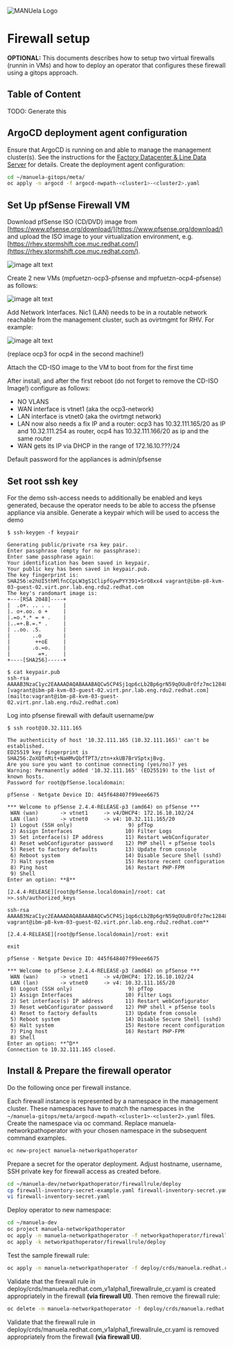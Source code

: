 ![MANUela Logo](../../images/logo.png)
# Firewall setup
**OPTIONAL:**
This documents describes how to setup two virtual firewalls (runnin in VMs) and how to deploy an operator that configures these firewall using a gitops approach.

## Table of Content <!-- omit in toc -->
TODO: Generate this 

## ArgoCD deployment agent configuration

Ensure that ArgoCD is running on and able to manage the management cluster(s). See the instructions for the [Factory Datacenter & Line Data Server](#factory-datacenter--line-data-server-mandatory) for details. Create the deployment agent configuration:

```bash
cd ~/manuela-gitops/meta/
oc apply -n argocd -f argocd-nwpath-<cluster1>-<cluster2>.yaml
```

## Set Up pfSense Firewall VM

Download pfSense ISO (CD/DVD) image from [https://www.pfsense.org/download/](https://www.pfsense.org/download/) and upload the ISO image to your virtualization environment, e.g. [https://rhev.stormshift.coe.muc.redhat.com/](https://rhev.stormshift.coe.muc.redhat.com/).

![image alt text](images/image_5.png)

Create 2 new VMs (mpfuetzn-ocp3-pfsense and mpfuetzn-ocp4-pfsense) as follows:

![image alt text](images/image_6.png)

Add Network Interfaces. Nic1 (LAN) needs to be in a routable network reachable from the management cluster, such as ovirtmgmt for RHV. For example:

![image alt text](images/image_7.png)

(replace ocp3 for ocp4 in the second machine!)

Attach the CD-ISO image to the VM to boot from for the first time

After install, and after the first reboot (do not forget to remove the CD-ISO Image!) configure as follows:
* NO VLANS
* WAN interface is vtnet1 (aka the ocp3-network)
* LAN interface is vtnet0 (aka the ovirtmgt network)
* LAN now also needs a fix IP and a router: ocp3 has 10.32.111.165/20 as IP and 10.32.111.254 as router, ocp4 has 10.32.111.166/20 as ip and the same router
* WAN gets its IP via DHCP in the range of 172.16.10.???/24

Default password for the appliances is admin/pfsense

## Set root ssh key

For the demo ssh-access needs to additionally be enabled and keys generated, because the operator needs to be able to access the pfsense appliance via ansible. Generate a keypair which will be used to access the demo

```
$ ssh-keygen -f keypair

Generating public/private rsa key pair.
Enter passphrase (empty for no passphrase):
Enter same passphrase again:
Your identification has been saved in keypair.
Your public key has been saved in keypair.pub.
The key fingerprint is:
SHA256:e2hUI5thMlfnCCpLW3gS1ClipfGywPYY391+SrO8xx4 vagrant@ibm-p8-kvm-03-guest-02.virt.pnr.lab.eng.rdu2.redhat.com
The key's randomart image is:
+---[RSA 2048]----+
|  .o+. .. . .    |
|. o+.oo. o +     |
|.=o.*.* = + .    |
|..=+.B.=.* .     |
| ..oo. .S.       |
|       ..o       |
|        ++oE     |
|       .o.=o.    |
|         =+.     |
+----[SHA256]-----+

$ cat keypair.pub
ssh-rsa AAAAB3NzaC1yc2EAAAADAQABAAABAQCw5CP4Sj1qp6cLb2Bp6grN59qOUuBrOfz7mc12848TP+PyLtS8KL6GBpb0ySOzEMIJdxhiZNHLiSLzh7mtHH0YXTdErdjD2hK9SOt9OmJrys8po9BLhVvacdRDS0l2BFyxG7gaCU92ZmTJHKtLi2jpOLMFNXl5oSva0u5WL+iYQJhgBCezxCSKhUquxLL9Ua9NThkhb064xzm7Vw0Qx53VY89O6dOX7MFeLM19YT1jfLDJ0CGWNju3dyFbQNNmn/ZquP91DFeV9mTS2lP/H+bd20osDScEzE+c3zeDsP8UmLbOhBsQs6kRXLos58Ag3vjCommULfPnHvTFbgVKbwnh [vagrant@ibm-p8-kvm-03-guest-02.virt.pnr.lab.eng.rdu2.redhat.com](mailto:vagrant@ibm-p8-kvm-03-guest-02.virt.pnr.lab.eng.rdu2.redhat.com)
```
Log into pfsense firewall with default username/pw
```
$ ssh root@10.32.111.165

The authenticity of host '10.32.111.165 (10.32.111.165)' can't be established.
ED25519 key fingerprint is SHA256:ZoXQTnMit+NaHMvQbfTPT3/ztn+xkUB7BrVSptxjBvg.
Are you sure you want to continue connecting (yes/no)? yes
Warning: Permanently added '10.32.111.165' (ED25519) to the list of known hosts.
Password for root@pfSense.localdomain:

pfSense - Netgate Device ID: 445f648407f99eee6675

*** Welcome to pfSense 2.4.4-RELEASE-p3 (amd64) on pfSense ***
 WAN (wan)       -> vtnet1     -> v4/DHCP4: 172.16.10.102/24
 LAN (lan)       -> vtnet0     -> v4: 10.32.111.165/20
 1) Logout (SSH only)                  9) pfTop
 2) Assign Interfaces                 10) Filter Logs
 3) Set interface(s) IP address       11) Restart webConfigurator
 4) Reset webConfigurator password    12) PHP shell + pfSense tools
 5) Reset to factory defaults         13) Update from console
 6) Reboot system                     14) Disable Secure Shell (sshd)
 7) Halt system                       15) Restore recent configuration
 8) Ping host                         16) Restart PHP-FPM
 9) Shell
Enter an option: **8**

[2.4.4-RELEASE][root@pfSense.localdomain]/root: cat >>.ssh/authorized_keys

ssh-rsa AAAAB3NzaC1yc2EAAAADAQABAAABAQCw5CP4Sj1qp6cLb2Bp6grN59qOUuBrOfz7mc12848TP+PyLtS8KL6GBpb0ySOzEMIJdxhiZNHLiSLzh7mtHH0YXTdErdjD2hK9SOt9OmJrys8po9BLhVvacdRDS0l2BFyxG7gaCU92ZmTJHKtLi2jpOLMFNXl5oSva0u5WL+iYQJhgBCezxCSKhUquxLL9Ua9NThkhb064xzm7Vw0Qx53VY89O6dOX7MFeLM19YT1jfLDJ0CGWNju3dyFbQNNmn/ZquP91DFeV9mTS2lP/H+bd20osDScEzE+c3zeDsP8UmLbOhBsQs6kRXLos58Ag3vjCommULfPnHvTFbgVKbwnh vagrant@ibm-p8-kvm-03-guest-02.virt.pnr.lab.eng.rdu2.redhat.com**

[2.4.4-RELEASE][root@pfSense.localdomain]/root: exit

exit

pfSense - Netgate Device ID: 445f648407f99eee6675

*** Welcome to pfSense 2.4.4-RELEASE-p3 (amd64) on pfSense ***
 WAN (wan)       -> vtnet1     -> v4/DHCP4: 172.16.10.102/24
 LAN (lan)       -> vtnet0     -> v4: 10.32.111.165/20
 0) Logout (SSH only)                  9) pfTop
 1) Assign Interfaces                 10) Filter Logs
 2) Set interface(s) IP address       11) Restart webConfigurator
 3) Reset webConfigurator password    12) PHP shell + pfSense tools
 4) Reset to factory defaults         13) Update from console
 5) Reboot system                     14) Disable Secure Shell (sshd)
 6) Halt system                       15) Restore recent configuration
 7) Ping host                         16) Restart PHP-FPM
 8) Shell
Enter an option: **^D**
Connection to 10.32.111.165 closed.
```
## Install & Prepare the firewall operator 
Do the following  once per firewall instance.

Each firewall instance is represented by a namespace in the management cluster. These namespaces have to match the namespaces in the ```~/manuela-gitops/meta/argocd-nwpath-<cluster1>-<cluster2>.yaml``` files. Create the namespace via oc command. Replace manuela-networkpathoperator with your chosen namespace in the subsequent command examples.

```bash
oc new-project manuela-networkpathoperator
```

Prepare a secret for the operator deployment. Adjust hostname, username, SSH private key for firewall access as created before.

```bash
cd ~/manuela-dev/networkpathoperator/firewallrule/deploy
cp firewall-inventory-secret-example.yaml firewall-inventory-secret.yaml
vi firewall-inventory-secret.yaml
```

Deploy operator to new namespace:

```bash
cd ~/manuela-dev
oc project manuela-networkpathoperator
oc apply -n manuela-networkpathoperator -f networkpathoperator/firewallrule/deploy/firewall-inventory-secret.yaml
oc apply -k networkpathoperator/firewallrule/deploy
```

Test the sample firewall rule:
```bash
oc apply -n manuela-networkpathoperator -f deploy/crds/manuela.redhat.com_v1alpha1_firewallrule_cr.yaml
```

Validate that the firewall rule in deploy/crds/manuela.redhat.com_v1alpha1_firewallrule_cr.yaml is created appropriately in the firewall **(via firewall UI)**. Then remove the firewall rule:

```bash
oc delete -n manuela-networkpathoperator -f deploy/crds/manuela.redhat.com_v1alpha1_firewallrule_cr.yaml
```
Validate that the firewall rule in deploy/crds/manuela.redhat.com_v1alpha1_firewallrule_cr.yaml is removed appropriately from the firewall **(via firewall UI)**.
